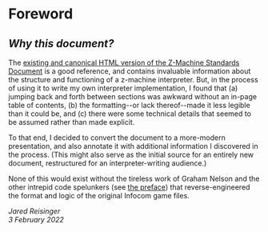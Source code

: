 # Foreword

## _Why this document?_

The [existing and canonical HTML version of the Z-Machine Standards Document](http://inform-fiction.org/zmachine/standards/z1point1/index.html) is a good reference, and contains invaluable information about the structure and functioning of a z-machine interpreter.  But, in the process of using it to write my own interpreter implementation, I found that (a) jumping back and forth between sections was awkward without an in-page table of contents, (b) the formatting--or lack thereof--made it less legible than it could be, and (c) there were some technical details that seemed to be assumed rather than made explicit.

To that end, I decided to convert the document to a more-modern presentation, and also annotate it with additional information I discovered in the process.  (This might also serve as the initial source for an entirely new document, restructured for an interpreter-writing audience.)

None of this would exist without the tireless work of Graham Nelson and the other intrepid code spelunkers (see [the preface](./001-preface.md)) that reverse-engineered the format and logic of the original Infocom game files.

_Jared Reisinger_\
_3 February 2022_
